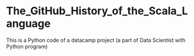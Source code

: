 # The_GitHub_History_of_the_Scala_Language
This is a Python code of a datacamp project (a part of Data Scientist with Python program)
